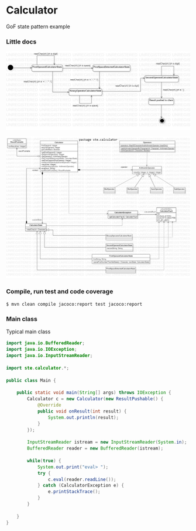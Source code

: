 # Calculator
GoF state pattern example

### Little docs

![UML state diagram](CalculatorStates.jpg)

![UML class diagram](CalculatorCD.jpg)

### Compile, run test and code coverage

```
$ mvn clean compile jacoco:report test jacoco:report
```

### Main class

Typical main class 

```java
import java.io.BufferedReader;
import java.io.IOException;
import java.io.InputStreamReader;

import ste.calculator.*;

public class Main {
	
	public static void main(String[] args) throws IOException {
		Calculator c = new Calculator(new ResultPushable() {
			@Override
			public void onResult(int result) {
				System.out.println(result);
			}
		});
		
		InputStreamReader istream = new InputStreamReader(System.in);
		BufferedReader reader = new BufferedReader(istream);
		
		while(true) {
			System.out.print("eval> ");
			try {
				c.eval(reader.readLine());
			} catch (CalculatorException e) {
				e.printStackTrace();
			}
		}
		
	}
}
```


